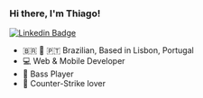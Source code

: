 

<!--
**thiagolago1/thiagolago1** is a ✨ _special_ ✨ repository because its `README.md` (this file) appears on your GitHub profile.

Here are some ideas to get you started:

- 🔭 I’m currently working on ...
- 🌱 I’m currently learning ...
- 👯 I’m looking to collaborate on ...
- 🤔 I’m looking for help with ...
- 💬 Ask me about ...
- 📫 How to reach me: ...
- 😄 Pronouns: ...
- ⚡ Fun fact: ...
-->

### Hi there, I'm Thiago!

[![Linkedin Badge](https://img.shields.io/badge/-LinkedIn-blue?style=flat-square&logo=Linkedin&logoColor=white&link=https://www.linkedin.com/in/thiago-lago-680958156/)](https://www.linkedin.com/in/thiago-lago-680958156/)

- 🇧🇷 🏡 🇵🇹 Brazilian, Based in Lisbon, Portugal 
- 💻 Web & Mobile Developer
- 🎸 Bass Player
- 🔫 Counter-Strike lover

